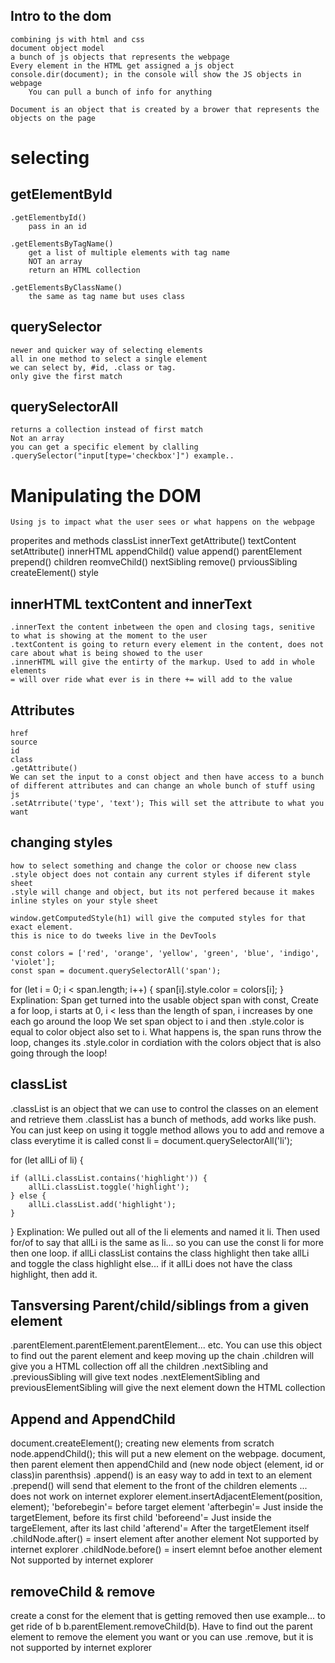 ## Intro to the dom 
    combining js with html and css 
    document object model 
    a bunch of js objects that represents the webpage 
    Every element in the HTML get assigned a js object 
    console.dir(document); in the console will show the JS objects in webpage 
        You can pull a bunch of info for anything 

    Document is an object that is created by a brower that represents the objects on the page

# selecting 

## getElementById 
    .getElementbyId()
        pass in an id  

    .getElementsByTagName() 
        get a list of multiple elements with tag name 
        NOT an array
        return an HTML collection  

    .getElementsByClassName()
        the same as tag name but uses class 
        

## querySelector 
    newer and quicker way of selecting elements 
    all in one method to select a single element 
    we can select by, #id, .class or tag. 
    only give the first match 
## querySelectorAll
    returns a collection instead of first match 
    Not an array 
    you can get a specific element by clalling .querySelector("input[type='checkbox']") example.. 

# Manipulating the DOM 
    Using js to impact what the user sees or what happens on the webpage 
properites and methods 
    classList               innerText
    getAttribute()          textContent
    setAttribute()          innerHTML
    appendChild()           value 
    append()                parentElement
    prepend()               children
    reomveChild()           nextSibling
    remove()                prviousSibling
    createElement()         style

## innerHTML textContent and innerText 
    .innerText the content inbetween the open and closing tags, senitive to what is showing at the moment to the user 
    .textContent is going to return every element in the content, does not care about what is being showed to the user 
    .innerHTML will give the entirty of the markup. Used to add in whole elements 
    = will over ride what ever is in there += will add to the value 

##  Attributes 
    href 
    source 
    id 
    class 
    .getAttribute()
    We can set the input to a const object and then have access to a bunch of different attributes and can change an whole bunch of stuff using js 
    .setAtrribute('type', 'text'); This will set the attribute to what you want 

## changing styles 
    how to select something and change the color or choose new class 
    .style object does not contain any current styles if diferent style sheet
    .style will change and object, but its not perfered because it makes inline styles on your style sheet 

    window.getComputedStyle(h1) will give the computed styles for that exact element.
    this is nice to do tweeks live in the DevTools 

    const colors = ['red', 'orange', 'yellow', 'green', 'blue', 'indigo', 'violet'];
    const span = document.querySelectorAll('span');
for (let i = 0; i < span.length; i++) {
    span[i].style.color = colors[i];
}
Explination: Span get turned into the usable object span with const,
             Create a for loop, i starts at 0, i < less than the length of span, i increases by one each go around the loop 
             We set span object to i and then .style.color is equal to color object also set to i.
             What happens is, the span runs throw the loop, changes its .style.color in cordiation with the colors object that is also going through the loop!


    
## classList 
.classList is an object that we can use to control the classes on an element and retrieve them 
.classList has a bunch of methods, add works like push. You can just keep on using it 
toggle method allows you to add and remove a class everytime it is called 
const li = document.querySelectorAll('li'); 

for (let allLi of li) {
    
    if (allLi.classList.contains('highlight')) {
        allLi.classList.toggle('highlight'); 
    } else {
        allLi.classList.add('highlight');
    }   
}
Explination: 
We pulled out all of the li elements and named it li.
Then used for/of to say that allLi is the same as li... so you can use the const li for more then one loop. 
if allLi classList contains the class highlight
then take allLi and toggle the class highlight 
else... if it allLi does not have the class highlight, then add it.  

## Tansversing Parent/child/siblings from a given element
.parentElement.parentElement.parentElement... etc. You can use this object to find out the parent element and keep moving up the chain 
.children will give you a HTML collection off all the children 
.nextSibling and .previousSibling will give text nodes 
.nextElementSibling and previousElementSibling will give the next element down the HTML collection 

## Append and AppendChild 
document.createElement(); creating new elements from scratch 
node.appendChild(); this will put a new element on the webpage. document, then parent element then appendChild and (new node object (element, id or class)in parenthsis)
.append() is an easy way to add in text to an element 
.prepend() will send that element to the front of the children elements ...
    does not work on internet explorer
element.insertAdjacentElement(position, element); 
    'beforebegin'= before target element 
     'afterbegin'= Just inside the targetElement, before its first child 
     'beforeend'= Just inside the targeElement, after its last child 
      'afterend'= After the targetElement itself  
.childNode.after() = insert element after another element 
    Not supported by internet explorer 
.childNode.before() = insert elemnt befoe another element 
    Not supported by internet explorer

## removeChild & remove 
create a const for the element that is getting removed 
then use 
example... to get ride of b 
b.parentElement.removeChild(b). 
Have to find out the parent element to remove the element you want 
or you can use .remove, but it is not supported by internet explorer
